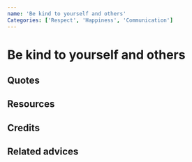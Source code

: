 ```yaml
---
name: 'Be kind to yourself and others'
Categories: ['Respect', 'Happiness', 'Communication']
---
```

# Be kind to yourself and others


## Quotes

## Resources

## Credits

## Related advices
